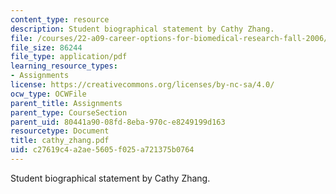 ```yaml
---
content_type: resource
description: Student biographical statement by Cathy Zhang.
file: /courses/22-a09-career-options-for-biomedical-research-fall-2006/c27619c4a2ae5605f025a721375b0764_cathy_zhang.pdf
file_size: 86244
file_type: application/pdf
learning_resource_types:
- Assignments
license: https://creativecommons.org/licenses/by-nc-sa/4.0/
ocw_type: OCWFile
parent_title: Assignments
parent_type: CourseSection
parent_uid: 80441a90-08fd-8eba-970c-e8249199d163
resourcetype: Document
title: cathy_zhang.pdf
uid: c27619c4-a2ae-5605-f025-a721375b0764
---
```

Student biographical statement by Cathy Zhang.